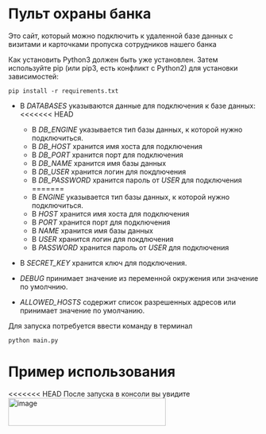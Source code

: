 # Пульт охраны банка
Это сайт, который можно подключить к удаленной базе данных с визитами и карточками пропуска сотрудников нашего банка

Как установить
Python3 должен быть уже установлен. Затем используйте pip (или pip3, есть конфликт с Python2) для установки зависимостей:
```
pip install -r requirements.txt
```

* В *DATABASES* указываются данные для подключения к базе данных:
<<<<<<< HEAD
    * В *DB_ENGINE* указывается тип базы данных, к которой нужно подключиться.
    * В *DB_HOST* хранится имя хоста для подключения
    * В *DB_PORT* хранится порт для подключения
    * В *DB_NAME* хранится имя базы данных
    * В *DB_USER* хранится логин для покдлючения
    * В *DB_PASSWORD* хранится пароль от *USER* для подключения
=======
    * В *ENGINE* указывается тип базы данных, к которой нужно подключиться.
    * В *HOST* хранится имя хоста для подключения
    * В *PORT* хранится порт для подключения
    * В *NAME* хранится имя базы данных
    * В *USER* хранится логин для покдлючения
    * В *PASSWORD* хранится пароль от *USER* для подключения

* В *SECRET_KEY* хранится ключ для подключения. 
* *DEBUG* принимает значение из переменной окружения или значение по умолчнию. 
* *ALLOWED_HOSTS* содержит список разрешенных адресов или принимает значение по умолчанию.

Для запуска потребуется ввести команду в терминал
```
python main.py
```

# Пример использования
<<<<<<< HEAD
После запуска в консоли вы увидите <img width="317" height="56" alt="image" src="https://github.com/user-attachments/assets/5fa44428-ed1e-43d1-93d8-04add12654e1" />

